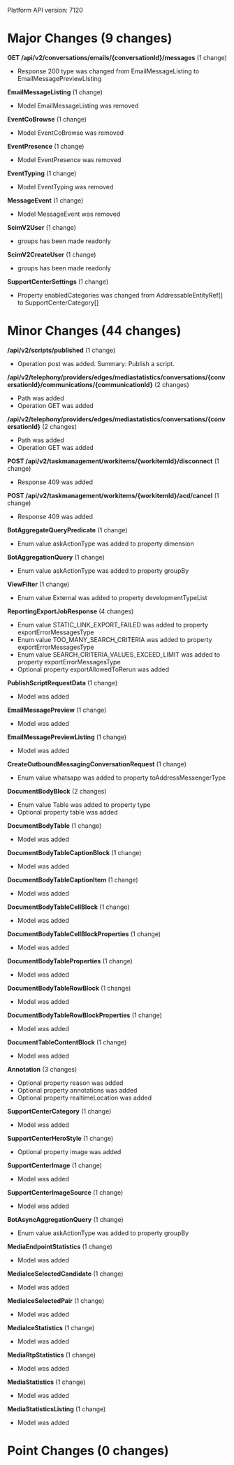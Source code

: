 Platform API version: 7120


# Major Changes (9 changes)

**GET /api/v2/conversations/emails/{conversationId}/messages** (1 change)

* Response 200 type was changed from EmailMessageListing to EmailMessagePreviewListing

**EmailMessageListing** (1 change)

* Model EmailMessageListing was removed

**EventCoBrowse** (1 change)

* Model EventCoBrowse was removed

**EventPresence** (1 change)

* Model EventPresence was removed

**EventTyping** (1 change)

* Model EventTyping was removed

**MessageEvent** (1 change)

* Model MessageEvent was removed

**ScimV2User** (1 change)

* groups has been made readonly

**ScimV2CreateUser** (1 change)

* groups has been made readonly

**SupportCenterSettings** (1 change)

* Property enabledCategories was changed from AddressableEntityRef[] to SupportCenterCategory[]


# Minor Changes (44 changes)

**/api/v2/scripts/published** (1 change)

* Operation post was added. Summary: Publish a script.

**/api/v2/telephony/providers/edges/mediastatistics/conversations/{conversationId}/communications/{communicationId}** (2 changes)

* Path was added
* Operation GET was added

**/api/v2/telephony/providers/edges/mediastatistics/conversations/{conversationId}** (2 changes)

* Path was added
* Operation GET was added

**POST /api/v2/taskmanagement/workitems/{workitemId}/disconnect** (1 change)

* Response 409 was added

**POST /api/v2/taskmanagement/workitems/{workitemId}/acd/cancel** (1 change)

* Response 409 was added

**BotAggregateQueryPredicate** (1 change)

* Enum value askActionType was added to property dimension

**BotAggregationQuery** (1 change)

* Enum value askActionType was added to property groupBy

**ViewFilter** (1 change)

* Enum value External was added to property developmentTypeList

**ReportingExportJobResponse** (4 changes)

* Enum value STATIC_LINK_EXPORT_FAILED was added to property exportErrorMessagesType
* Enum value TOO_MANY_SEARCH_CRITERIA was added to property exportErrorMessagesType
* Enum value SEARCH_CRITERIA_VALUES_EXCEED_LIMIT was added to property exportErrorMessagesType
* Optional property exportAllowedToRerun was added

**PublishScriptRequestData** (1 change)

* Model was added

**EmailMessagePreview** (1 change)

* Model was added

**EmailMessagePreviewListing** (1 change)

* Model was added

**CreateOutboundMessagingConversationRequest** (1 change)

* Enum value whatsapp was added to property toAddressMessengerType

**DocumentBodyBlock** (2 changes)

* Enum value Table was added to property type
* Optional property table was added

**DocumentBodyTable** (1 change)

* Model was added

**DocumentBodyTableCaptionBlock** (1 change)

* Model was added

**DocumentBodyTableCaptionItem** (1 change)

* Model was added

**DocumentBodyTableCellBlock** (1 change)

* Model was added

**DocumentBodyTableCellBlockProperties** (1 change)

* Model was added

**DocumentBodyTableProperties** (1 change)

* Model was added

**DocumentBodyTableRowBlock** (1 change)

* Model was added

**DocumentBodyTableRowBlockProperties** (1 change)

* Model was added

**DocumentTableContentBlock** (1 change)

* Model was added

**Annotation** (3 changes)

* Optional property reason was added
* Optional property annotations was added
* Optional property realtimeLocation was added

**SupportCenterCategory** (1 change)

* Model was added

**SupportCenterHeroStyle** (1 change)

* Optional property image was added

**SupportCenterImage** (1 change)

* Model was added

**SupportCenterImageSource** (1 change)

* Model was added

**BotAsyncAggregationQuery** (1 change)

* Enum value askActionType was added to property groupBy

**MediaEndpointStatistics** (1 change)

* Model was added

**MediaIceSelectedCandidate** (1 change)

* Model was added

**MediaIceSelectedPair** (1 change)

* Model was added

**MediaIceStatistics** (1 change)

* Model was added

**MediaRtpStatistics** (1 change)

* Model was added

**MediaStatistics** (1 change)

* Model was added

**MediaStatisticsListing** (1 change)

* Model was added


# Point Changes (0 changes)

